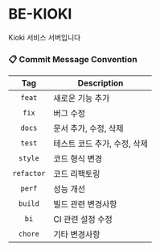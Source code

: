 # BE-KIOKI
Kioki 서비스 서버입니다

### 📋 Commit Message Convention
|    Tag     | Description |
|:----------:| --- |
|   `feat`   | 새로운 기능 추가 |
|   `fix`    | 버그 수정 |
|   `docs`   | 문서 추가, 수정, 삭제 |
|   `test`   | 테스트 코드 추가, 수정, 삭제 |
|  `style`   | 코드 형식 변경 |
| `refactor` | 코드 리팩토링 |
|   `perf`   | 성능 개선 |
|  `build`   | 빌드 관련 변경사항 |
|    `bi`    | CI 관련 설정 수정 |
|  `chore`   | 기타 변경사항 |

